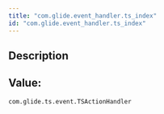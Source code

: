 ```yaml
---
title: "com.glide.event_handler.ts_index"
id: "com.glide.event_handler.ts_index"
---
```

## Description



## Value: 
```
com.glide.ts.event.TSActionHandler
```